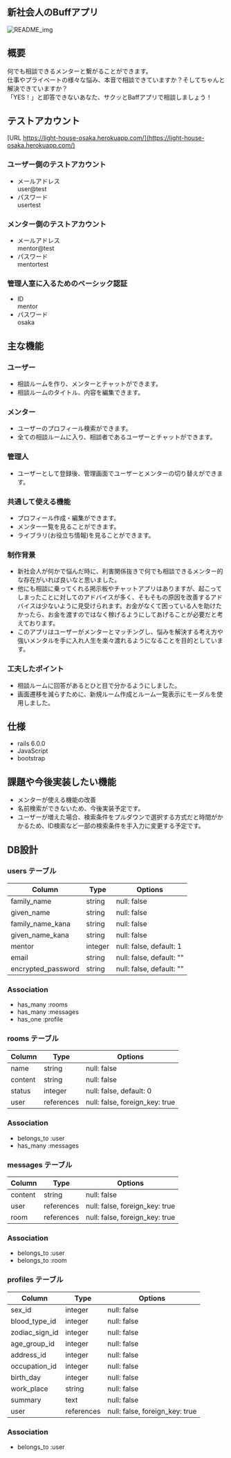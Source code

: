 ## 新社会人のBuffアプリ
![README_img](https://user-images.githubusercontent.com/68495404/97948989-85811180-1dd5-11eb-9f2f-14ca3792e598.jpg)

## 概要
何でも相談できるメンターと繋がることができます。<br>
仕事やプライベートの様々な悩み、本音で相談できていますか？そしてちゃんと解決できていますか？<br>
「YES！」と即答できないあなた、サクッとBaffアプリで相談しましょう！

## テストアカウント
[URL https://light-house-osaka.herokuapp.com/](https://light-house-osaka.herokuapp.com/)
### ユーザー側のテストアカウント
* メールアドレス<br>
      user@test
* パスワード<br>
      usertest
### メンター側のテストアカウント
* メールアドレス<br>
      mentor@test
* パスワード<br>
      mentortest
### 管理人室に入るためのベーシック認証
* ID<br>
      mentor
* パスワード<br>
      osaka

## 主な機能
### ユーザー
* 相談ルームを作り、メンターとチャットができます。
* 相談ルームのタイトル、内容を編集できます。

### メンター
* ユーザーのプロフィール検索ができます。
* 全ての相談ルームに入り、相談者であるユーザーとチャットができます。

### 管理人
* ユーザーとして登録後、管理画面でユーザーとメンターの切り替えができます。

### 共通して使える機能
* プロフィール作成・編集ができます。
* メンター一覧を見ることができます。
* ライブラリ(お役立ち情報)を見ることができます。

### 制作背景
* 新社会人が何かで悩んだ時に、利害関係抜きで何でも相談できるメンター的な存在がいれば良いなと思いました。
* 他にも相談に乗ってくれる掲示板やチャットアプリはありますが、起こってしまったことに対してのアドバイスが多く、そもそもの原因を改善するアドバイスは少ないように見受けられます。お金がなくて困っている人を助けたかったら、お金を渡すのではなく稼げるようにしてあげることが必要だと考えております。
* このアプリはユーザーがメンターとマッチングし、悩みを解決する考え方や強いメンタルを手に入れ人生を楽々渡れるようになることを目的としています。

### 工夫したポイント
* 相談ルームに回答があるとひと目で分かるようにしました。
* 画面遷移を減らすために、新規ルーム作成とルーム一覧表示にモーダルを使用しました。

## 仕様
* rails 6.0.0
* JavaScript
* bootstrap

## 課題や今後実装したい機能
* メンターが使える機能の改善
* 名前検索ができないため、今後実装予定です。
* ユーザーが増えた場合、検索条件をプルダウンで選択する方式だと時間がかかるため、ID検索など一部の検索条件を手入力に変更する予定です。

## DB設計

### users テーブル

| Column                     | Type       | Options                        |
| -------------------------- | ---------- | ------------------------------ |
| family_name                | string     | null: false                    |
| given_name                 | string     | null: false                    |
| family_name_kana           | string     | null: false                    |
| given_name_kana            | string     | null: false                    |
| mentor                     | integer    | null: false, default: 1        |
| email                      | string     | null: false, default: ""       |
| encrypted_password         | string     | null: false, default: ""       |

### Association

- has_many :rooms
- has_many :messages
- has_one  :profile

### rooms テーブル

| Column                     | Type       | Options                        |
| -------------------------- | ---------- | ------------------------------ |
| name                       | string     | null: false                    |
| content                    | string     | null: false                    |
| status                     | integer    | null: false, default: 0        |
| user                       | references | null: false, foreign_key: true |

### Association
- belongs_to :user
- has_many :messages

### messages テーブル

| Column                     | Type       | Options                        |
| -------------------------- | ---------- | ------------------------------ |
| content                    | string     | null: false                    |
| user                       | references | null: false, foreign_key: true |
| room                       | references | null: false, foreign_key: true |

### Association
- belongs_to :user
- belongs_to :room

### profiles テーブル

| Column                     | Type       | Options                        |
| -------------------------- | ---------- | ------------------------------ |
| sex_id                     | integer    | null: false                    |
| blood_type_id              | integer    | null: false                    |
| zodiac_sign_id             | integer    | null: false                    |
| age_group_id               | integer    | null: false                    |
| address_id                 | integer    | null: false                    |
| occupation_id              | integer    | null: false                    |
| birth_day                  | integer    | null: false                    |
| work_place                 | string     | null: false                    |
| summary                    | text       | null: false                    |
| user                       | references | null: false, foreign_key: true |

### Association
- belongs_to :user





